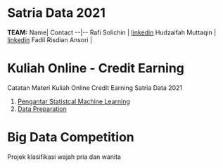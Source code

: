 # Satria Data 2021
**TEAM:**
Name| Contact
--|--
Rafi Solichin | [linkedin](linkedin.com/in/rafisolichin)
Hudzaifah Muttaqin | [linkedin](www.linkedin.com/in/hudzaifah-muttaqin/)
Fadil Risdian Ansori |

# Kuliah Online - Credit Earning 
Catatan Materi Kuliah Online Credit Earning Satria Data 2021

1. [Pengantar Statistcal Machine Learning](1_PengantarStatisticalMachineLearning)
2. [Data Preparation](2_DataPreparation)

# Big Data Competition
Projek klasifikasi wajah pria dan wanita
